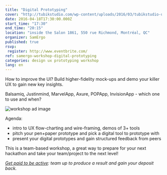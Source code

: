 ```yaml
---
title: "Digital Prototyping"
cover: "http://tubikstudio.com/wp-content/uploads/2016/03/tubikstudio-ui-ux-design.jpg"
date: 2016-04-18T17:30:00.000Z
start_time: "17:30"
end_time: "20:15"
location: "inside the Salon 1861, 550 rue Richmond, Montréal, QC"
organizer: SamErgo
published: true
rsvp:
 register: http://www.eventbrite.com/
ref: samergo-workshop-digital-prototyping
categories: design ux prototyping workshop
lang: en
---
```

How to improve the UI? Build higher-fidelity mock-ups and demo your killer UX to gain new key insights.

Balsamiq, Justinmind, MarvelApp, Axure, POPApp, InvisionApp - which one to use and when?

![workshop ad image](https://i.imgur.com/MfeYHOX.png)

Agenda:

- intro to UX flow-charting and wire-framing, demos of 3+ tools
- pitch your pen+paper prototype and pick a digital tool to prototype with
- present your digital prototypes and gain structured feedback from peers

This is a team-based workshop, a great way to prepare for your next hackathon and take your team/project to the next level!

*[Get paid to be active](http://goo.gl/7D26a0): team up to produce a result and gain your deposit back.*
